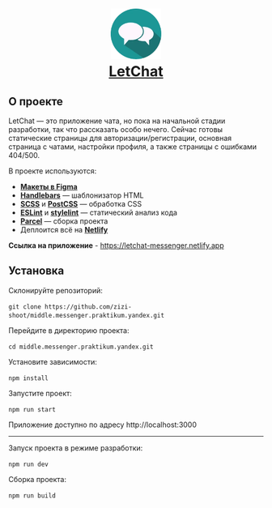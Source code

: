 <h1 align="center">
  <a href="https://github.com/zizi-shoot/middle.messenger.praktikum.yandex">
    <!-- Please provide path to your logo here -->
    <img src="static/images/logo.webp" alt="Logo" width="100" height="100">
    <br/>
    <span>LetChat</span>
  </a>

</h1>

## О проекте
LetChat — это приложение чата, но пока на начальной стадии разработки, так что рассказать особо нечего.
Сейчас готовы статические страницы для авторизации/регистрации, основная страница с чатами, настройки профиля, а также страницы с ошибками 404/500.

В проекте используются:

- [**Макеты в Figma**](https://www.figma.com/file/fkWCkwhqOUHU1nBjMGgGEP/LetChat?node-id=0%3A1)
- [**Handlebars**](https://handlebarsjs.com) — шаблонизатор HTML
- [**SCSS**](https://sass-lang.com) и [**PostCSS**](https://postcss.org) — обработка CSS
- [**ESLint**](https://eslint.org) и [**stylelint**](https://stylelint.io) — статический анализ кода
- [**Parcel**](https://parceljs.org) — сборка проекта
- Деплоится всё на [**Netlify**](https://www.netlify.com)

**Ссылка на приложение** - https://letchat-messenger.netlify.app
## Установка

Склонируйте репозиторий:

`git clone https://github.com/zizi-shoot/middle.messenger.praktikum.yandex.git`

Перейдите в директорию проекта:

`cd middle.messenger.praktikum.yandex.git`

Установите зависимости:

`npm install`

Запустите проект:

`npm run start`

Приложение доступно по адресу http://localhost:3000

---

Запуск проекта в режиме разработки:

`npm run dev`

Сборка проекта:

`npm run build`


